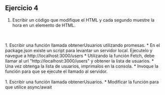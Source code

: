 ## Ejercicio 4

1. Escribir un código que modifique el HTML y cada segundo muestre la hora en un elemento de HTML.
<br />
<br /> 
1. Escribir una función llamada obtenerUsuarios utilizando promesas.
   * En el package.json existe un script para levantar un servidor local. Ejecutelo y navegue a http://localhost:3000/users
   * Utilizando la función Fetch, debe llamar al url "http://localhost:3000/users" y obtener la lista de usuarios.
   * Una vez obtenga la lista de usuarios, imprimalos en la consola.
   * Invoque la función para que se ejecute el llamado al servidor.
<br />
<br />
1. Escribir una función llamada obtenerUsuarios.
   * Modificar la función para que utilice async/await